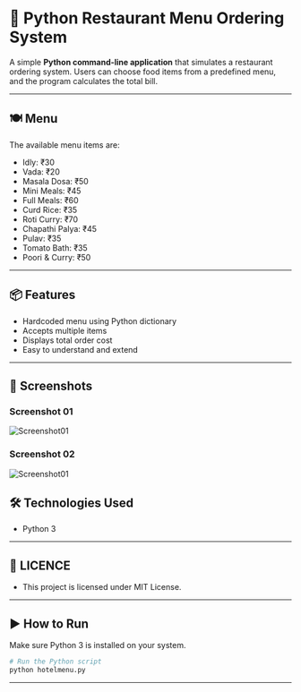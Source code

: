 # 🏨 Python Restaurant Menu Ordering System

A simple **Python command-line application** that simulates a restaurant ordering system. Users can choose food items from a predefined menu, and the program calculates the total bill.

---

## 🍽️ Menu

The available menu items are:

- Idly: ₹30  
- Vada: ₹20  
- Masala Dosa: ₹50  
- Mini Meals: ₹45  
- Full Meals: ₹60  
- Curd Rice: ₹35  
- Roti Curry: ₹70  
- Chapathi Palya: ₹45  
- Pulav: ₹35  
- Tomato Bath: ₹35  
- Poori & Curry: ₹50  

---

## 📦 Features
- Hardcoded menu using Python dictionary
- Accepts multiple items
- Displays total order cost
- Easy to understand and extend

---

## 📸 Screenshots
### Screenshot 01 
![Screenshot01]()

### Screenshot 02 
![Screenshot01]()

## 🛠 Technologies Used
- Python 3

---

## 📜 LICENCE 
 - This project is licensed under MIT License.
---

## ▶️ How to Run

Make sure Python 3 is installed on your system.

```bash
# Run the Python script
python hotelmenu.py

```

---
